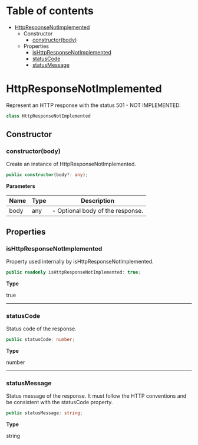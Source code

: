 # Table of contents

* [HttpResponseNotImplemented][ClassDeclaration-20]
    * Constructor
        * [constructor(body)][Constructor-20]
    * Properties
        * [isHttpResponseNotImplemented][PropertyDeclaration-46]
        * [statusCode][PropertyDeclaration-47]
        * [statusMessage][PropertyDeclaration-48]

# HttpResponseNotImplemented

Represent an HTTP response with the status 501 - NOT IMPLEMENTED.

```typescript
class HttpResponseNotImplemented
```
## Constructor

### constructor(body)

Create an instance of HttpResponseNotImplemented.

```typescript
public constructor(body?: any);
```

**Parameters**

| Name | Type | Description                      |
| ---- | ---- | -------------------------------- |
| body | any  | - Optional body of the response. |

## Properties

### isHttpResponseNotImplemented

Property used internally by isHttpResponseNotImplemented.

```typescript
public readonly isHttpResponseNotImplemented: true;
```

**Type**

true

----------

### statusCode

Status code of the response.

```typescript
public statusCode: number;
```

**Type**

number

----------

### statusMessage

Status message of the response. It must follow the HTTP conventions
and be consistent with the statusCode property.

```typescript
public statusMessage: string;
```

**Type**

string

[ClassDeclaration-20]: httpresponsenotimplemented.md#httpresponsenotimplemented
[Constructor-20]: httpresponsenotimplemented.md#constructorbody
[PropertyDeclaration-46]: httpresponsenotimplemented.md#ishttpresponsenotimplemented
[PropertyDeclaration-47]: httpresponsenotimplemented.md#statuscode
[PropertyDeclaration-48]: httpresponsenotimplemented.md#statusmessage